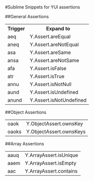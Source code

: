 #Sublime Snippets for YUI assertions

##General Assertions

<table>
    <tr>
        <th>Trigger</th>
        <th>Expand to</th>
    </tr>
    <tr>
        <td>aeq</td>
        <td>Y.Assert.areEqual</td>
    </tr>
    <tr>
        <td>aneq</td>
        <td>Y.Assert.areNotEqual</td>
    </tr>
    <tr>
        <td>asa</td>
        <td>Y.Assert.areSame</td>
    </tr>
    <tr>
        <td>ansa</td>
        <td>Y.Assert.areNotSame</td>
    </tr>
    <tr>
        <td>afa</td>
        <td>Y.Assert.isFalse</td>
    </tr>
    <tr>
        <td>atr</td>
        <td>Y.Assert.isTrue</td>
    </tr>
    <tr>
        <td>annu</td>
        <td>Y.Assert.isNotNull</td>
    </tr>
    <tr>
        <td>aund</td>
        <td>Y.Assert.isUndefined</td>
    </tr>
    <tr>
        <td>anund</td>
        <td>Y.Assert.isNotUndefined</td>
    </tr>
</table>

##Object Assertions

<table>
    <tr>
        <td>oaok</td>
        <td>Y.ObjectAssert.ownsKey</td>
    </tr>
    <tr>
        <td>oaoks</td>
        <td>Y.ObjectAssert.ownsKeys</td>
    </tr>
</table>

##Array Assertions

<table>
    <tr>
        <td>aauq</td>
        <td>Y.ArrayAssert.isUnique</td>
    </tr>
    <tr>
        <td>aaem</td>
        <td>Y.ArrayAssert.isEmpty</td>
    </tr>
    <tr>
        <td>aac</td>
        <td>Y.ArrayAssert.contains</td>
    </tr>
</table>
